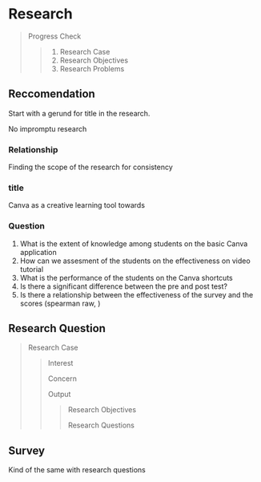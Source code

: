 # Research

> Progress Check
>
>> 1. Research Case
>> 2. Research Objectives
>> 3. Research Problems

## Reccomendation

Start with a gerund for title in the research.

No impromptu research

### Relationship

Finding the scope of the research for consistency

### title

Canva as a creative learning tool towards 

### Question

1. What is the extent of knowledge among students on the basic Canva application
2. How can we assesment of the students on the effectiveness on video tutorial
3. What is the performance of the students on the Canva shortcuts
4. Is there a significant difference between the pre and post test?
5. Is there a relationship between the effectiveness of the survey and the scores (spearman raw, )

## Research Question

> Research Case
>
>> Interest
>>
>> Concern
>>
>> Output
>>
>>> Research Objectives
>>>
>>> Research Questions

## Survey 

Kind of the same with research questions
